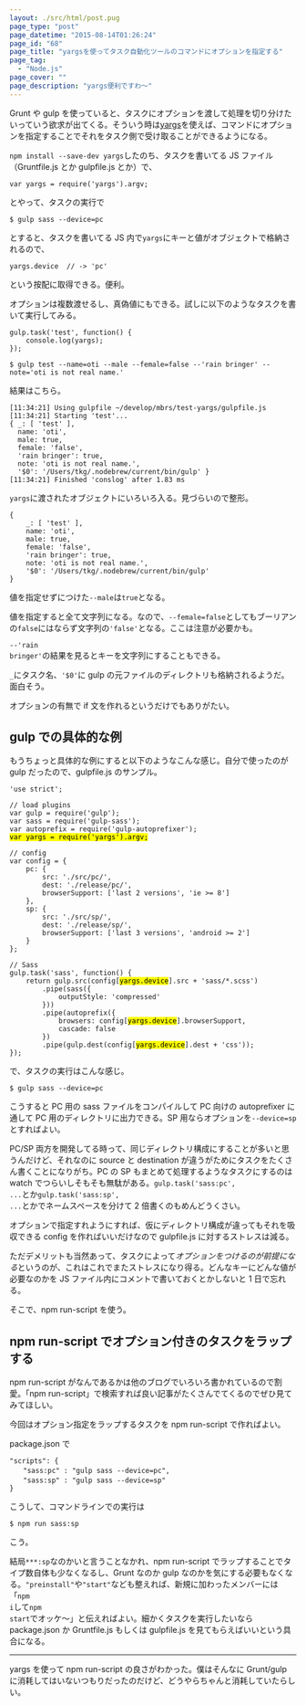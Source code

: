 ```yaml
---
layout: ./src/html/post.pug
page_type: "post"
page_datetime: "2015-08-14T01:26:24"
page_id: "68"
page_title: "yargsを使ってタスク自動化ツールのコマンドにオプションを指定する"
page_tag:
  - "Node.js"
page_cover: ""
page_description: "yargs便利ですわ〜"
---
```


Grunt や gulp を使っていると、タスクにオプションを渡して処理を切り分けたいっていう欲求が出てくる。そういう時は[yargs](https://www.npmjs.com/package/yargs)を使えば、コマンドにオプションを指定することでそれをタスク側で受け取ることができるようになる。

<code>npm install --save-dev yargs</code>したのち、タスクを書いてる JS ファイル（Gruntfile.js とか gulpfile.js とか）で、

<pre title="JavaScript"><code data-language="javascript">var yargs = require('yargs').argv;</code></pre>

とやって、タスクの実行で

<pre title="command"><code data-language="shell">$ gulp sass --device=pc</code></pre>

とすると、タスクを書いてる JS 内で<code>yargs</code>にキーと値がオブジェクトで格納されるので、

<pre title="JavaScript"><code data-language="javascript">yargs.device  // -> 'pc'</code></pre>

という按配に取得できる。便利。

オプションは複数渡せるし、真偽値にもできる。試しに以下のようなタスクを書いて実行してみる。

<pre title="gulp task"><code data-language="javascript">gulp.task('test', function() {
    console.log(yargs);
});</code></pre>

<pre title="command"><code data-language="shell">$ gulp test --name=oti --male --female=false --'rain bringer' --note='oti is not real name.'</code></pre>

結果はこちら。

<pre title="console"><code data-language="shell">[11:34:21] Using gulpfile ~/develop/mbrs/test-yargs/gulpfile.js
[11:34:21] Starting 'test'...
{ _: [ 'test' ],
  name: 'oti',
  male: true,
  female: 'false',
  'rain bringer': true,
  note: 'oti is not real name.',
  '$0': '/Users/tkg/.nodebrew/current/bin/gulp' }
[11:34:21] Finished 'conslog' after 1.83 ms</code></pre>

<code>yargs</code>に渡されたオブジェクトにいろいろ入る。見づらいので整形。

<pre title="javascript"><code data-language="javascript">{
    _: [ 'test' ],
    name: 'oti',
    male: true,
    female: 'false',
    'rain bringer': true,
    note: 'oti is not real name.',
    '$0': '/Users/tkg/.nodebrew/current/bin/gulp'
}</code></pre>

値を指定せずにつけた<code>--male</code>は<code>true</code>となる。

値を指定すると全て文字列になる。なので、<code>--female=false</code>としてもブーリアンの<code>false</code>にはならず文字列の<code>'false'</code>となる。ここは注意が必要かも。

<code>--'rain bringer'</code>の結果を見るとキーを文字列にすることもできる。

<code>\_</code>にタスク名、<code>'\$0'</code>に gulp の元ファイルのディレクトリも格納されるようだ。面白そう。

オプションの有無で if 文を作れるというだけでもありがたい。

## gulp での具体的な例

もうちょっと具体的な例にすると以下のようなこんな感じ。自分で使ったのが gulp だったので、gulpfile.js のサンプル。

<pre title="gulpfile.js"><code data-language="javascript">'use strict';

// load plugins
var gulp = require('gulp');
var sass = require('gulp-sass');
var autoprefix = require('gulp-autoprefixer');
<mark>var yargs = require('yargs').argv;</mark>

// config
var config = {
    pc: {
        src: './src/pc/',
        dest: './release/pc/',
        browserSupport: ['last 2 versions', 'ie >= 8']
    },
    sp: {
        src: './src/sp/',
        dest: './release/sp/',
        browserSupport: ['last 3 versions', 'android >= 2']
    }
};

// Sass
gulp.task('sass', function() {
    return gulp.src(config[<mark>yargs.device</mark>].src + 'sass/*.scss')
        .pipe(sass({
            outputStyle: 'compressed'
        }))
        .pipe(autoprefix({
            browsers: config[<mark>yargs.device</mark>].browserSupport,
            cascade: false
        })
        .pipe(gulp.dest(config[<mark>yargs.device</mark>].dest + 'css'));
});</code></pre>

で、タスクの実行はこんな感じ。

<pre title="command"><code data-language="shell">$ gulp sass --device=pc</code></pre>

こうすると PC 用の sass ファイルをコンパイルして PC 向けの autoprefixer に通して PC 用のディレクトリに出力できる。SP 用ならオプションを<code>--device=sp</code>とすればよい。

PC/SP 両方を開発してる時って、同じディレクトリ構成にすることが多いと思うんだけど、それなのに source と destination が違うがためにタスクをたくさん書くことになりがち。PC の SP もまとめて処理するようなタスクにするのは watch でつらいしそもそも無駄がある。<code>gulp.task('sass:pc', ...</code>とか<code>gulp.task('sass:sp', ...</code>とかでネームスペースを分けて 2 倍書くのもめんどうくさい。

オプションで指定すれようにすれば、仮にディレクトリ構成が違ってもそれを吸収できる config を作ればいいだけなので gulpfile.js に対するストレスは減る。

ただデメリットも当然あって、タスクによって*オプションをつけるのが前提になる*というのが、これはこれでまたストレスになり得る。どんなキーにどんな値が必要なのかを JS ファイル内にコメントで書いておくとかしないと 1 日で忘れる。

そこで、npm run-script を使う。

## npm run-script でオプション付きのタスクをラップする

npm run-script がなんであるかは他のブログでいろいろ書かれているので割愛。「npm run-script」で検索すれば良い記事がたくさんでてくるのでぜひ見てみてほしい。

今回はオプション指定をラップするタスクを npm run-script で作ればよい。

package.json で

<pre title="package.json"><code data-language="json">"scripts": {
　　"sass:pc" : "gulp sass --device=pc",
　　"sass:sp" : "gulp sass --device=sp"
}</code></pre>

こうして、コマンドラインでの実行は

<pre title="command"><code data-language="shell">$ npm run sass:sp</code></pre>

こう。

結局<code>\*\*\*:sp</code>なのかいと言うことなかれ、npm run-script でラップすることでタイプ数自体も少なくなるし、Grunt なのか gulp なのかを気にする必要もなくなる。<code>"preinstall"</code>や<code>"start"</code>なども整えれば、新規に加わったメンバーには「<code>npm i</code>して<code>npm start</code>でオッケ〜」と伝えればよい。細かくタスクを実行したいなら package.json か Gruntfile.js もしくは gulpfile.js を見てもらえばいいという具合になる。

<hr>

yargs を使って npm run-script の良さがわかった。僕はそんなに Grunt/gulp に消耗してはいないつもりだったのだけど、どうやらちゃんと消耗していたらしい。
